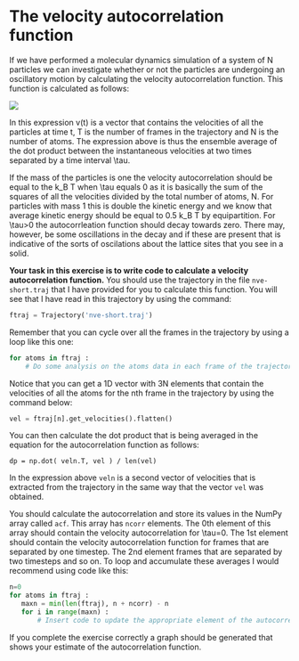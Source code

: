 # The velocity autocorrelation function

If we have performed a molecular dynamics simulation of a system of N particles we can investigate whether or not the 
particles are undergoing an oscillatory motion by calculating the velocity autocorrelation function.  This function is 
calculated as follows:

![](eq1.ong)

In this expression v(t) is a vector that contains the velocities of all the particles at time t, T is the number of frames in the trajectory and 
N is the number of atoms.  The expression above is thus the ensemble average of the dot product between the instantaneous velocities at two times separated by a time interval \tau. 

If the mass of the particles is one the velocity autocorrelation should be equal to the k_B T when \tau equals 0 as it is basically 
the sum of the squares of all the velocities divided by the total number of atoms, N.  For particles with mass 1 this is double the 
kinetic energy and we know that average kinetic energy should be equal to 0.5 k_B T by equipartition.  For \tau>0 the autocorrleation 
function should decay towards zero.  There may, however, be some oscillations in the decay and if these are present that is indicative 
of the sorts of oscilations about the lattice sites that you see in a solid.

__Your task in this exercise is to write code to calculate a velocity autocorrelation function.__  You should use the trajectory in the 
file `nve-short.traj` that I have provided for you to calculate this function.  You will see that I have read in this trajectory by using the 
command:

```python
ftraj = Trajectory('nve-short.traj')
``` 

Remember that you can cycle over all the frames in the trajectory by using a loop like this one:

```python
for atoms in ftraj : 
    # Do some analysis on the atoms data in each frame of the trajectory
```

Notice that you can get a 1D vector with 3N elements that contain the velocities of all the atoms for the nth frame in the trajectory by using the command below:

```python
vel = ftraj[n].get_velocities().flatten()
```

You can then calculate the dot product that is being averaged in the equation for the autocorrelation function as follows:

```pythnon
dp = np.dot( veln.T, vel ) / len(vel)
```

In the expression above `veln` is a second vector of velocities that is extracted from the trajectory in the same way that the vector `vel` was obtained.

You should calculate the autocorrelation and store its values in the NumPy array called `acf`.  This array has `ncorr` elements.  The 0th element of this array 
should contain the velocity autocorrelation for \tau=0.  The 1st element should contain the velocity autocorrelation function for frames that are separated by one
timestep.  The 2nd element frames that are separated by two timesteps and so on. To loop and accumulate these averages I would recommend using code like this:

```python
n=0
for atoms in ftraj : 
   maxn = min(len(ftraj), n + ncorr) - n
   for i in range(maxn) :
       # Insert code to update the appropriate element of the autocorrelation function here.
```

If you complete the exercise correctly a graph should be generated that shows your estimate of the autocorrelation function.
